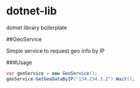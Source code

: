 # dotnet-lib
dotnet library boilerplate


##GeoService

Simple service to request geo info by IP

###Usage
```C#
var geoService = new GeoService();
geoService.GetGeoDataByIP("134.234.3.2").Wait();
```


